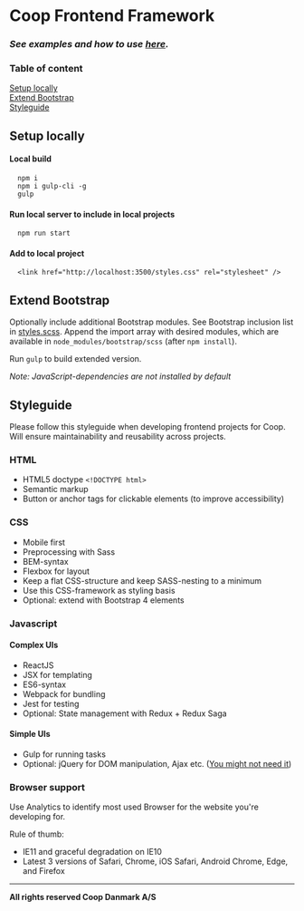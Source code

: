 # Coop Frontend Framework

### *See examples and how to use [here](https://coop-digital.github.io/coop-cvi/).*

### Table of content
[Setup locally](#setup-locally)  
[Extend Bootstrap](#extend-bootstrap)  
[Styleguide](#styleguide)  

## Setup locally

#### Local build

```
  npm i
  npm i gulp-cli -g
  gulp
```

#### Run local server to include in local projects

```
  npm run start
```

#### Add to local project

```
  <link href="http://localhost:3500/styles.css" rel="stylesheet" />
```

## Extend Bootstrap

Optionally include additional Bootstrap modules. See Bootstrap inclusion list in [styles.scss](src/sass/styles.scss). Append the import array with desired modules, which are available in `node_modules/bootstrap/scss` (after `npm install`).

Run `gulp` to build extended version.

*Note: JavaScript-dependencies are not installed by default*

## Styleguide

Please follow this styleguide when developing frontend projects for Coop. Will ensure maintainability and reusability across projects. 

### HTML

* HTML5 doctype `<!DOCTYPE html>`
* Semantic markup
* Button or anchor tags for clickable elements (to improve accessibility)

### CSS

* Mobile first 
* Preprocessing with Sass
* BEM-syntax 
* Flexbox for layout
* Keep a flat CSS-structure and keep SASS-nesting to a minimum
* Use this CSS-framework as styling basis
* Optional: extend with Bootstrap 4 elements 

### Javascript

#### Complex UIs

* ReactJS
* JSX for templating 
* ES6-syntax 
* Webpack for bundling
* Jest for testing
* Optional: State management with Redux + Redux Saga

#### Simple UIs

* Gulp for running tasks
* Optional: jQuery for DOM manipulation, Ajax etc. ([You might not need it](http://youmightnotneedjquery.com/))

### Browser support

Use Analytics to identify most used Browser for the website you're developing for.

Rule of thumb: 
* IE11 and graceful degradation on IE10 
* Latest 3 versions of Safari, Chrome, iOS Safari, Android Chrome, Edge, and Firefox

___

**All rights reserved Coop Danmark A/S**
